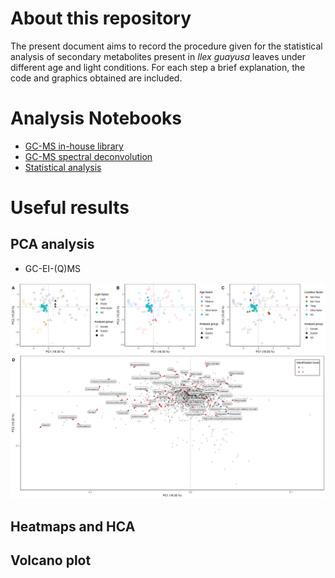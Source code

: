 # About this repository

The present document aims to record the procedure given for the statistical analysis of secondary metabolites present in *Ilex guayusa* leaves under different age and light conditions. For each step a brief explanation, the code and graphics obtained are included.

# Analysis Notebooks

- [GC-MS in-house library](https://github.com/IKIAM-NPLab/I_guayusa_volatilome/blob/main/Noteboks/in-house_Library.md)
- [GC-MS spectral deconvolution](https://github.com/IKIAM-NPLab/I_guayusa_volatilome/blob/main/Noteboks/Spectral_Deconvolution.md)
- [Statistical analysis](https://github.com/IKIAM-NPLab/I_guayusa_volatilome/blob/main/Noteboks/Spectral_Deconvolution.md)

# Useful results

## PCA analysis

- GC-EI-(Q)MS

![PCA analysis](Result/notame_Result/figure_1_glog.png)

## Heatmaps and HCA


## Volcano plot
